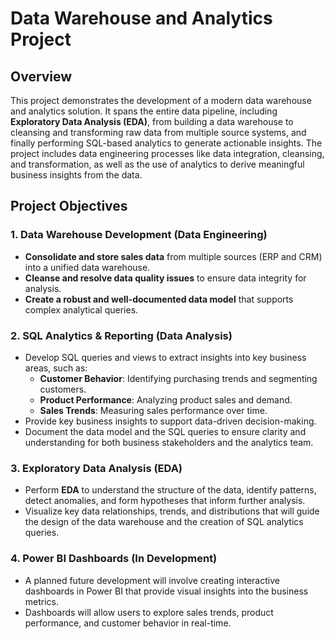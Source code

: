 # Data Warehouse and Analytics Project

## Overview
This project demonstrates the development of a modern data warehouse and analytics solution. It spans the entire data pipeline, including **Exploratory Data Analysis (EDA)**, from building a data warehouse to cleansing and transforming raw data from multiple source systems, and finally performing SQL-based analytics to generate actionable insights. The project includes data engineering processes like data integration, cleansing, and transformation, as well as the use of analytics to derive meaningful business insights from the data.

## Project Objectives

### 1. Data Warehouse Development (Data Engineering)
- **Consolidate and store sales data** from multiple sources (ERP and CRM) into a unified data warehouse.
- **Cleanse and resolve data quality issues** to ensure data integrity for analysis.
- **Create a robust and well-documented data model** that supports complex analytical queries.

### 2. SQL Analytics & Reporting (Data Analysis)
- Develop SQL queries and views to extract insights into key business areas, such as:
  - **Customer Behavior**: Identifying purchasing trends and segmenting customers.
  - **Product Performance**: Analyzing product sales and demand.
  - **Sales Trends**: Measuring sales performance over time.
- Provide key business insights to support data-driven decision-making.
- Document the data model and the SQL queries to ensure clarity and understanding for both business stakeholders and the analytics team.

### 3. Exploratory Data Analysis (EDA)
- Perform **EDA** to understand the structure of the data, identify patterns, detect anomalies, and form hypotheses that inform further analysis.
- Visualize key data relationships, trends, and distributions that will guide the design of the data warehouse and the creation of SQL analytics queries.

### 4. Power BI Dashboards (In Development)
- A planned future development will involve creating interactive dashboards in Power BI that provide visual insights into the business metrics.
- Dashboards will allow users to explore sales trends, product performance, and customer behavior in real-time.
